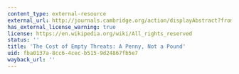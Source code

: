 ```yaml
---
content_type: external-resource
external_url: http://journals.cambridge.org/action/displayAbstract?fromPage=online&aid=8368201
has_external_license_warning: true
license: https://en.wikipedia.org/wiki/All_rights_reserved
status: ''
title: 'The Cost of Empty Threats: A Penny, Not a Pound'
uid: fba0137a-8cc6-4cec-b515-9d24867fb5e7
wayback_url: ''
---
```

